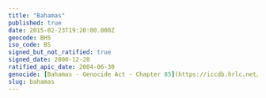 ```yaml
---
title: "Bahamas"
published: true
date: 2015-02-23T19:20:00.000Z
geocode: BHS
iso_code: BS
signed_but_not_ratified: true
signed_date: 2000-12-28
ratified_apic_date: 2004-06-30
genocide: [Bahamas - Genocide Act - Chapter 85](https://iccdb.hrlc.net/data/doc/568/keyword/46/)
slug: bahamas
---
```


